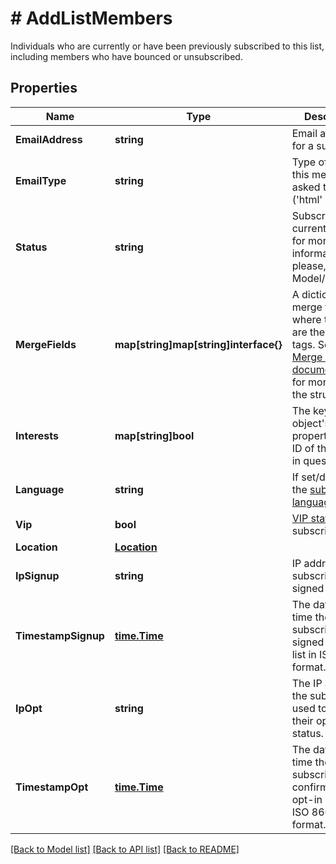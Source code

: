 # # AddListMembers
Individuals who are currently or have been previously subscribed to this list, including members who have bounced or unsubscribed.

## Properties 


Name | Type | Description | Notes
------------ | ------------- | ------------- | -------------
**EmailAddress**| **string** | Email address for a subscriber.  | [optional]
**EmailType**| **string** | Type of email this member asked to get (&#39;html&#39; or &#39;text&#39;).  | [optional]
**Status**| **string** | Subscriber&#39;s current status. for more information please, see Model/string.php  | [optional]
**MergeFields**| **map[string]map[string]interface{}** | A dictionary of merge fields where the keys are the merge tags. See the [Merge Fields documentation](https://mailchimp.com/developer/marketing/docs/merge-fields/#structure) for more about the structure.  | [optional]
**Interests**| **map[string]bool** | The key of this object&#39;s properties is the ID of the interest in question.  | [optional]
**Language**| **string** | If set/detected, the [subscriber&#39;s language](https://mailchimp.com/help/view-and-edit-contact-languages/).  | [optional]
**Vip**| **bool** | [VIP status](https://mailchimp.com/help/designate-and-send-to-vip-contacts/) for subscriber.  | [optional]
**Location**| [**Location**](Location.md) |   | [optional]
**IpSignup**| **string** | IP address the subscriber signed up from.  | [optional]
**TimestampSignup**| [**time.Time**](time.Time.md) | The date and time the subscriber signed up for the list in ISO 8601 format.  | [optional]
**IpOpt**| **string** | The IP address the subscriber used to confirm their opt-in status.  | [optional]
**TimestampOpt**| [**time.Time**](time.Time.md) | The date and time the subscriber confirmed their opt-in status in ISO 8601 format.  | [optional]


[[Back to Model list]](../../README.md#models) [[Back to API list]](../../README.md#endpoints) [[Back to README]](../../README.md)

